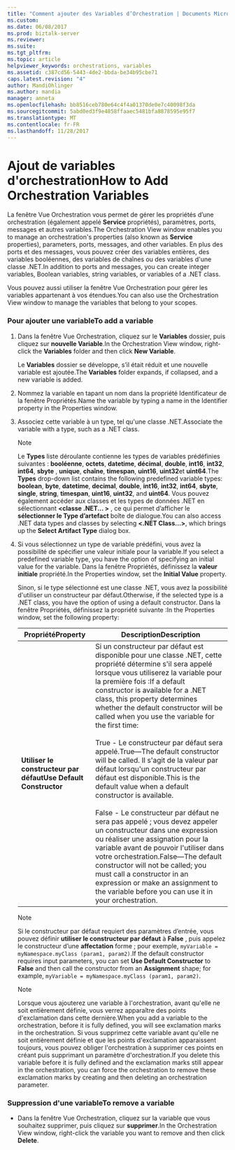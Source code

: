 ```yaml
---
title: "Comment ajouter des Variables d’Orchestration | Documents Microsoft"
ms.custom: 
ms.date: 06/08/2017
ms.prod: biztalk-server
ms.reviewer: 
ms.suite: 
ms.tgt_pltfrm: 
ms.topic: article
helpviewer_keywords: orchestrations, variables
ms.assetid: c387cd56-5443-4de2-bbda-be34b95cbe71
caps.latest.revision: "4"
author: MandiOhlinger
ms.author: mandia
manager: anneta
ms.openlocfilehash: bb8516ceb780e64c4f4a01370de0e7c40098f3da
ms.sourcegitcommit: 5abd0ed3f9e4858ffaaec5481bfa8878595e95f7
ms.translationtype: MT
ms.contentlocale: fr-FR
ms.lasthandoff: 11/28/2017
---
```

# <a name="how-to-add-orchestration-variables"></a><span data-ttu-id="3ba01-102">Ajout de variables d'orchestration</span><span class="sxs-lookup"><span data-stu-id="3ba01-102">How to Add Orchestration Variables</span></span>
<span data-ttu-id="3ba01-103">La fenêtre Vue Orchestration vous permet de gérer les propriétés d’une orchestration (également appelé **Service** propriétés), paramètres, ports, messages et autres variables.</span><span class="sxs-lookup"><span data-stu-id="3ba01-103">The Orchestration View window enables you to manage an orchestration's properties (also known as **Service** properties), parameters, ports, messages, and other variables.</span></span> <span data-ttu-id="3ba01-104">En plus des ports et des messages, vous pouvez créer des variables entières, des variables booléennes, des variables de chaînes ou des variables d'une classe .NET.</span><span class="sxs-lookup"><span data-stu-id="3ba01-104">In addition to ports and messages, you can create integer variables, Boolean variables, string variables, or variables of a .NET class.</span></span>  
  
 <span data-ttu-id="3ba01-105">Vous pouvez aussi utiliser la fenêtre Vue Orchestration pour gérer les variables appartenant à vos étendues.</span><span class="sxs-lookup"><span data-stu-id="3ba01-105">You can also use the Orchestration View window to manage the variables that belong to your scopes.</span></span>  
  
### <a name="to-add-a-variable"></a><span data-ttu-id="3ba01-106">Pour ajouter une variable</span><span class="sxs-lookup"><span data-stu-id="3ba01-106">To add a variable</span></span>  
  
1.  <span data-ttu-id="3ba01-107">Dans la fenêtre Vue Orchestration, cliquez sur le **Variables** dossier, puis cliquez sur **nouvelle Variable**.</span><span class="sxs-lookup"><span data-stu-id="3ba01-107">In the Orchestration View window, right-click the **Variables** folder and then click **New Variable**.</span></span>  
  
     <span data-ttu-id="3ba01-108">Le **Variables** dossier se développe, s’il était réduit et une nouvelle variable est ajoutée.</span><span class="sxs-lookup"><span data-stu-id="3ba01-108">The **Variables** folder expands, if collapsed, and a new variable is added.</span></span>  
  
2.  <span data-ttu-id="3ba01-109">Nommez la variable en tapant un nom dans la propriété Identificateur de la fenêtre Propriétés.</span><span class="sxs-lookup"><span data-stu-id="3ba01-109">Name the variable by typing a name in the Identifier property in the Properties window.</span></span>  
  
3.  <span data-ttu-id="3ba01-110">Associez cette variable à un type, tel qu'une classe .NET.</span><span class="sxs-lookup"><span data-stu-id="3ba01-110">Associate the variable with a type, such as a .NET class.</span></span>  
  
    > [!NOTE]
    >  <span data-ttu-id="3ba01-111">Le **Types** liste déroulante contienne les types de variables prédéfinies suivantes : **booléenne**, **octets**, **datetime**,  **décimal**, **double**, **int16**, **int32**, **int64**, **sbyte** , **unique**, **chaîne**, **timespan**, **uint16**, **uint32**et **uint64**.</span><span class="sxs-lookup"><span data-stu-id="3ba01-111">The **Types** drop-down list contains the following predefined variable types: **boolean**, **byte**, **datetime**, **decimal**, **double**, **int16**, **int32**, **int64**, **sbyte**, **single**, **string**, **timespan**, **uint16**, **uint32**, and **uint64**.</span></span> <span data-ttu-id="3ba01-112">Vous pouvez également accéder aux classes et les types de données .NET en sélectionnant  **\<classe .NET... \>** , ce qui permet d’afficher le **sélectionner le Type d’artefact** boîte de dialogue.</span><span class="sxs-lookup"><span data-stu-id="3ba01-112">You can also access .NET data types and classes by selecting **\<.NET Class...\>**, which brings up the **Select Artifact Type** dialog box.</span></span>  
  
4.  <span data-ttu-id="3ba01-113">Si vous sélectionnez un type de variable prédéfini, vous avez la possibilité de spécifier une valeur initiale pour la variable.</span><span class="sxs-lookup"><span data-stu-id="3ba01-113">If you select a predefined variable type, you have the option of specifying an initial value for the variable.</span></span> <span data-ttu-id="3ba01-114">Dans la fenêtre Propriétés, définissez la **valeur initiale** propriété.</span><span class="sxs-lookup"><span data-stu-id="3ba01-114">In the Properties window, set the **Initial Value** property.</span></span>  
  
     <span data-ttu-id="3ba01-115">Sinon, si le type sélectionné est une classe .NET, vous avez la possibilité d'utiliser un constructeur par défaut.</span><span class="sxs-lookup"><span data-stu-id="3ba01-115">Otherwise, if the selected type is a .NET class, you have the option of using a default constructor.</span></span> <span data-ttu-id="3ba01-116">Dans la fenêtre Propriétés, définissez la propriété suivante :</span><span class="sxs-lookup"><span data-stu-id="3ba01-116">In the Properties window, set the following property:</span></span>  
  
    |<span data-ttu-id="3ba01-117">Propriété</span><span class="sxs-lookup"><span data-stu-id="3ba01-117">Property</span></span>|<span data-ttu-id="3ba01-118"> Description</span><span class="sxs-lookup"><span data-stu-id="3ba01-118">Description</span></span>|  
    |--------------|-----------------|  
    |<span data-ttu-id="3ba01-119">**Utiliser le constructeur par défaut**</span><span class="sxs-lookup"><span data-stu-id="3ba01-119">**Use Default Constructor**</span></span>|<span data-ttu-id="3ba01-120">Si un constructeur par défaut est disponible pour une classe .NET, cette propriété détermine s'il sera appelé lorsque vous utiliserez la variable pour la première fois :</span><span class="sxs-lookup"><span data-stu-id="3ba01-120">If a default constructor is available for a .NET class, this property determines whether the default constructor will be called when you use the variable for the first time:</span></span><br /><br /> <span data-ttu-id="3ba01-121">True - Le constructeur par défaut sera appelé.</span><span class="sxs-lookup"><span data-stu-id="3ba01-121">True—The default constructor will be called.</span></span> <span data-ttu-id="3ba01-122">Il s'agit de la valeur par défaut lorsqu'un constructeur par défaut est disponible.</span><span class="sxs-lookup"><span data-stu-id="3ba01-122">This is the default value when a default constructor is available.</span></span><br /><br /> <span data-ttu-id="3ba01-123">False - Le constructeur par défaut ne sera pas appelé ; vous devez appeler un constructeur dans une expression ou réaliser une assignation pour la variable avant de pouvoir l'utiliser dans votre orchestration.</span><span class="sxs-lookup"><span data-stu-id="3ba01-123">False—The default constructor will not be called; you must call a constructor in an expression or make an assignment to the variable before you can use it in your orchestration.</span></span>|  
  
    > [!NOTE]
    >  <span data-ttu-id="3ba01-124">Si le constructeur par défaut requiert des paramètres d’entrée, vous pouvez définir **utiliser le constructeur par défaut** à **False** , puis appelez le constructeur d’une **affectation** forme ; pour exemple, `myVariable = myNamespace.myClass (param1, param2)`.</span><span class="sxs-lookup"><span data-stu-id="3ba01-124">If the default constructor requires input parameters, you can set **Use Default Constructor** to **False** and then call the constructor from an **Assignment** shape; for example, `myVariable = myNamespace.myClass (param1, param2)`.</span></span>  
  
    > [!NOTE]
    >  <span data-ttu-id="3ba01-125">Lorsque vous ajouterez une variable à l'orchestration, avant qu'elle ne soit entièrement définie, vous verrez apparaître des points d'exclamation dans cette dernière.</span><span class="sxs-lookup"><span data-stu-id="3ba01-125">When you add a variable to the orchestration, before it is fully defined, you will see exclamation marks in the orchestration.</span></span> <span data-ttu-id="3ba01-126">Si vous supprimez cette variable avant qu'elle ne soit entièrement définie et que les points d'exclamation apparaissent toujours, vous pouvez obliger l'orchestration à supprimer ces points en créant puis supprimant un paramètre d'orchestration.</span><span class="sxs-lookup"><span data-stu-id="3ba01-126">If you delete this variable before it is fully defined and the exclamation marks still appear in the orchestration, you can force the orchestration to remove these exclamation marks by creating and then deleting an orchestration parameter.</span></span>  
  
### <a name="to-remove-a-variable"></a><span data-ttu-id="3ba01-127">Suppression d'une variable</span><span class="sxs-lookup"><span data-stu-id="3ba01-127">To remove a variable</span></span>  
  
-   <span data-ttu-id="3ba01-128">Dans la fenêtre Vue Orchestration, cliquez sur la variable que vous souhaitez supprimer, puis cliquez sur **supprimer**.</span><span class="sxs-lookup"><span data-stu-id="3ba01-128">In the Orchestration View window, right-click the variable you want to remove and then click **Delete**.</span></span>